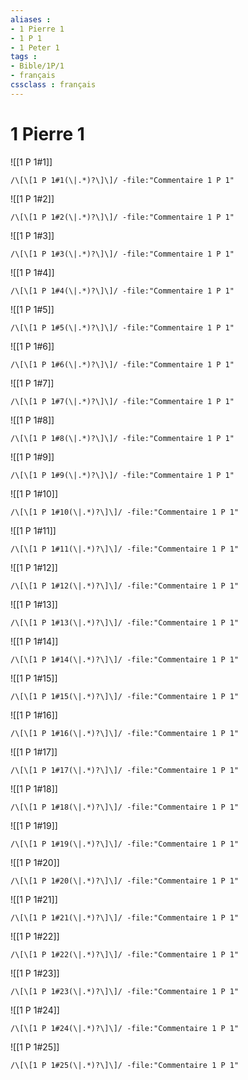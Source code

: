 ```yaml
---
aliases : 
- 1 Pierre 1
- 1 P 1
- 1 Peter 1
tags : 
- Bible/1P/1
- français
cssclass : français
---
```


# 1 Pierre 1

![[1 P 1#1]]

```query
/\[\[1 P 1#1(\|.*)?\]\]/ -file:"Commentaire 1 P 1"
```

![[1 P 1#2]]

```query
/\[\[1 P 1#2(\|.*)?\]\]/ -file:"Commentaire 1 P 1"
```

![[1 P 1#3]]

```query
/\[\[1 P 1#3(\|.*)?\]\]/ -file:"Commentaire 1 P 1"
```

![[1 P 1#4]]

```query
/\[\[1 P 1#4(\|.*)?\]\]/ -file:"Commentaire 1 P 1"
```

![[1 P 1#5]]

```query
/\[\[1 P 1#5(\|.*)?\]\]/ -file:"Commentaire 1 P 1"
```

![[1 P 1#6]]

```query
/\[\[1 P 1#6(\|.*)?\]\]/ -file:"Commentaire 1 P 1"
```

![[1 P 1#7]]

```query
/\[\[1 P 1#7(\|.*)?\]\]/ -file:"Commentaire 1 P 1"
```

![[1 P 1#8]]

```query
/\[\[1 P 1#8(\|.*)?\]\]/ -file:"Commentaire 1 P 1"
```

![[1 P 1#9]]

```query
/\[\[1 P 1#9(\|.*)?\]\]/ -file:"Commentaire 1 P 1"
```

![[1 P 1#10]]

```query
/\[\[1 P 1#10(\|.*)?\]\]/ -file:"Commentaire 1 P 1"
```

![[1 P 1#11]]

```query
/\[\[1 P 1#11(\|.*)?\]\]/ -file:"Commentaire 1 P 1"
```

![[1 P 1#12]]

```query
/\[\[1 P 1#12(\|.*)?\]\]/ -file:"Commentaire 1 P 1"
```

![[1 P 1#13]]

```query
/\[\[1 P 1#13(\|.*)?\]\]/ -file:"Commentaire 1 P 1"
```

![[1 P 1#14]]

```query
/\[\[1 P 1#14(\|.*)?\]\]/ -file:"Commentaire 1 P 1"
```

![[1 P 1#15]]

```query
/\[\[1 P 1#15(\|.*)?\]\]/ -file:"Commentaire 1 P 1"
```

![[1 P 1#16]]

```query
/\[\[1 P 1#16(\|.*)?\]\]/ -file:"Commentaire 1 P 1"
```

![[1 P 1#17]]

```query
/\[\[1 P 1#17(\|.*)?\]\]/ -file:"Commentaire 1 P 1"
```

![[1 P 1#18]]

```query
/\[\[1 P 1#18(\|.*)?\]\]/ -file:"Commentaire 1 P 1"
```

![[1 P 1#19]]

```query
/\[\[1 P 1#19(\|.*)?\]\]/ -file:"Commentaire 1 P 1"
```

![[1 P 1#20]]

```query
/\[\[1 P 1#20(\|.*)?\]\]/ -file:"Commentaire 1 P 1"
```

![[1 P 1#21]]

```query
/\[\[1 P 1#21(\|.*)?\]\]/ -file:"Commentaire 1 P 1"
```

![[1 P 1#22]]

```query
/\[\[1 P 1#22(\|.*)?\]\]/ -file:"Commentaire 1 P 1"
```

![[1 P 1#23]]

```query
/\[\[1 P 1#23(\|.*)?\]\]/ -file:"Commentaire 1 P 1"
```

![[1 P 1#24]]

```query
/\[\[1 P 1#24(\|.*)?\]\]/ -file:"Commentaire 1 P 1"
```

![[1 P 1#25]]

```query
/\[\[1 P 1#25(\|.*)?\]\]/ -file:"Commentaire 1 P 1"
```

